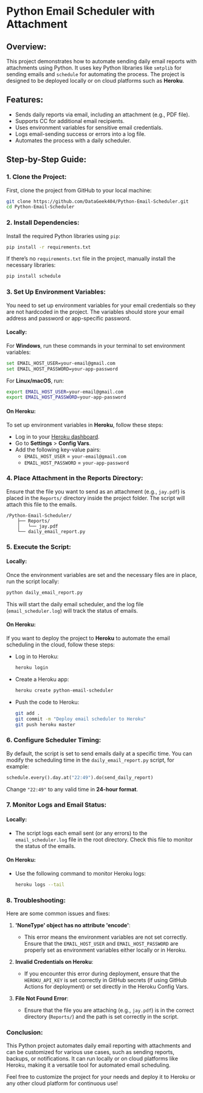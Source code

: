 
# Python Email Scheduler with Attachment

## Overview:
This project demonstrates how to automate sending daily email reports with attachments using Python. It uses key Python libraries like `smtplib` for sending emails and `schedule` for automating the process. The project is designed to be deployed locally or on cloud platforms such as **Heroku**.

## Features:
- Sends daily reports via email, including an attachment (e.g., PDF file).
- Supports CC for additional email recipients.
- Uses environment variables for sensitive email credentials.
- Logs email-sending success or errors into a log file.
- Automates the process with a daily scheduler.

## Step-by-Step Guide:

### 1. Clone the Project:
   First, clone the project from GitHub to your local machine:
   
   ```bash
   git clone https://github.com/DataGeek404/Python-Email-Scheduler.git
   cd Python-Email-Scheduler
   ```

### 2. Install Dependencies:
   Install the required Python libraries using `pip`:
   
   ```bash
   pip install -r requirements.txt
   ```

   If there’s no `requirements.txt` file in the project, manually install the necessary libraries:
   
   ```bash
   pip install schedule
   ```

### 3. Set Up Environment Variables:
   You need to set up environment variables for your email credentials so they are not hardcoded in the project. The variables should store your email address and password or app-specific password.

#### Locally:
   For **Windows**, run these commands in your terminal to set environment variables:
   
   ```bash
   set EMAIL_HOST_USER=your-email@gmail.com
   set EMAIL_HOST_PASSWORD=your-app-password
   ```

   For **Linux/macOS**, run:
   
   ```bash
   export EMAIL_HOST_USER=your-email@gmail.com
   export EMAIL_HOST_PASSWORD=your-app-password
   ```

#### On Heroku:
   To set up environment variables in **Heroku**, follow these steps:
   - Log in to your [Heroku dashboard](https://dashboard.heroku.com).
   - Go to **Settings** > **Config Vars**.
   - Add the following key-value pairs:
     - `EMAIL_HOST_USER` = `your-email@gmail.com`
     - `EMAIL_HOST_PASSWORD` = `your-app-password`

### 4. Place Attachment in the Reports Directory:
   Ensure that the file you want to send as an attachment (e.g., `jay.pdf`) is placed in the `Reports/` directory inside the project folder. The script will attach this file to the emails.

   ```plaintext
   /Python-Email-Scheduler/
       ├── Reports/
       │   └── jay.pdf
       └── daily_email_report.py
   ```

### 5. Execute the Script:

#### Locally:
   Once the environment variables are set and the necessary files are in place, run the script locally:
   
   ```bash
   python daily_email_report.py
   ```

   This will start the daily email scheduler, and the log file (`email_scheduler.log`) will track the status of emails.

#### On Heroku:
   If you want to deploy the project to **Heroku** to automate the email scheduling in the cloud, follow these steps:

   - Log in to Heroku:
     ```bash
     heroku login
     ```

   - Create a Heroku app:
     ```bash
     heroku create python-email-scheduler
     ```

   - Push the code to Heroku:
     ```bash
     git add .
     git commit -m "Deploy email scheduler to Heroku"
     git push heroku master
     ```

### 6. Configure Scheduler Timing:
   By default, the script is set to send emails daily at a specific time. You can modify the scheduling time in the `daily_email_report.py` script, for example:
   
   ```python
   schedule.every().day.at("22:49").do(send_daily_report)
   ```

   Change `"22:49"` to any valid time in **24-hour format**.

### 7. Monitor Logs and Email Status:

#### Locally:
   - The script logs each email sent (or any errors) to the `email_scheduler.log` file in the root directory. Check this file to monitor the status of the emails.

#### On Heroku:
   - Use the following command to monitor Heroku logs:
   
     ```bash
     heroku logs --tail
     ```

### 8. Troubleshooting:
   Here are some common issues and fixes:

   1. **'NoneType' object has no attribute 'encode'**:
      - This error means the environment variables are not set correctly. Ensure that the `EMAIL_HOST_USER` and `EMAIL_HOST_PASSWORD` are properly set as environment variables either locally or in Heroku.

   2. **Invalid Credentials on Heroku**:
      - If you encounter this error during deployment, ensure that the `HEROKU_API_KEY` is set correctly in GitHub secrets (if using GitHub Actions for deployment) or set directly in the Heroku Config Vars.

   3. **File Not Found Error**:
      - Ensure that the file you are attaching (e.g., `jay.pdf`) is in the correct directory (`Reports/`) and the path is set correctly in the script.

### Conclusion:
This Python project automates daily email reporting with attachments and can be customized for various use cases, such as sending reports, backups, or notifications. It can run locally or on cloud platforms like Heroku, making it a versatile tool for automated email scheduling.

Feel free to customize the project for your needs and deploy it to Heroku or any other cloud platform for continuous use!
